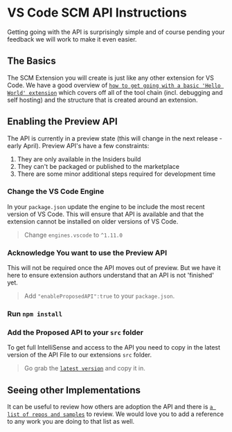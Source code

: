 # VS Code SCM API Instructions

Getting going with the API is surprisingly simple and of course pending your feedback we will work to make it even easier.

## The Basics
The SCM Extension you will create is just like any other extension for VS Code.  We have a good overview of [`how to get going with a basic 'Hello World' extension`](HTTPS://code.visualstudio.com/docs/extensions/example-hello-world) which covers off all of the tool chain (incl. debugging and self hosting) and the structure that is created around an extension. 

## Enabling the Preview API
The API is currently in a preview state (this will change in the next release - early April).  Preview API's have a few constraints:

1. They are only available in the Insiders build
2. They can't be packaged or published to the marketplace
3. There are some minor additional steps required for development time

### Change the VS Code Engine
In your `package.json` update the engine to be include the most recent version of VS Code.  This will ensure that API is available and that the extension cannot be installed on older versions of VS Code.

> Change `engines.vscode` to `^1.11.0`

### Acknowledge You want to use the Preview API
This will not be required once the API moves out of preview.  But we have it here to ensure extension authors understand that an API is not 'finished' yet.

> Add `"enableProposedAPI":true` to your `package.json`.

### Run `npm install`

### Add the Proposed API to your `src` folder
To get full IntelliSense and access to the API you need to copy in the latest version of the API File to our extensions `src` folder.

> Go grab the [`latest version`](HTTPS://raw.githubusercontent.com/Microsoft/vscode/master/src/vs/vscode.proposed.d.ts) and copy it in.



## Seeing other Implementations

It can be useful to review how others are adoption the API and there is [`a list of repos and samples`](HTTPS://github.com/Microsoft/vscode-SCMBuilders/wiki) to review.  We would love you to add a reference to any work you are doing to that list as well.


